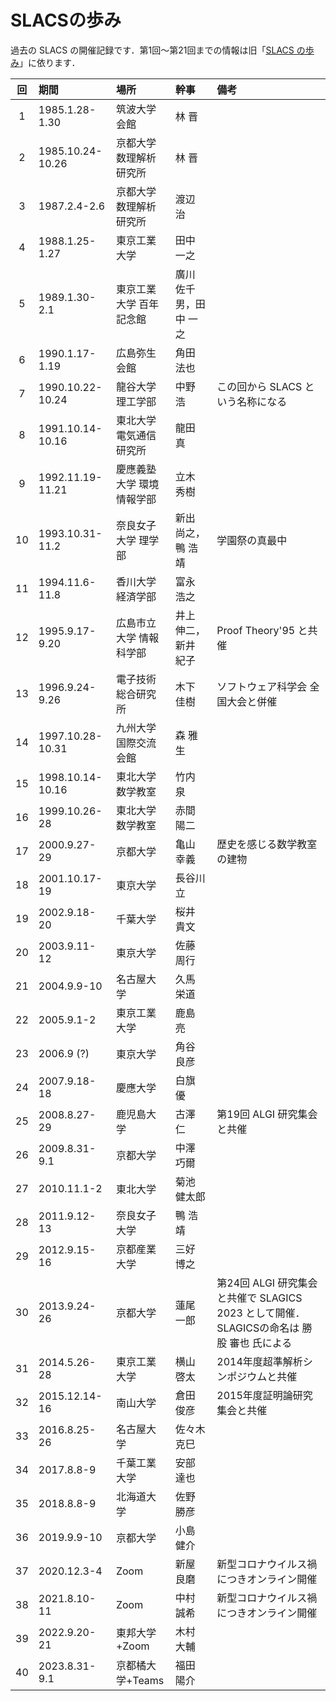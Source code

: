 # SLACSの歩み

過去の SLACS の開催記録です．第1回〜第21回までの情報は旧「[SLACS の歩み](old-history.html)」に依ります．


| 回 | 期間 | 場所 | 幹事 | 備考 |
|:--:|:-----|:-----|:-----|:-----|
| 1 | 1985.1.28-1.30 | 筑波大学 会館 | 林 晋 | |
| 2 | 1985.10.24-10.26 | 京都大学 数理解析研究所 | 林 晋 | |
| 3 | 1987.2.4-2.6 | 京都大学 数理解析研究所 | 渡辺 治 | |
| 4 | 1988.1.25-1.27 | 東京工業大学 | 田中 一之 | |
| 5 | 1989.1.30-2.1 | 東京工業大学 百年記念館 | 廣川 佐千男，田中 一之 | |
| 6 | 1990.1.17-1.19 | 広島弥生会館 | 角田 法也 | |
| 7 | 1990.10.22-10.24 | 龍谷大学 理工学部 | 中野 浩 | この回から SLACS という名称になる |
| 8 | 1991.10.14-10.16 | 東北大学 電気通信研究所 | 龍田 真 | |
| 9 | 1992.11.19-11.21 | 慶應義塾大学 環境情報学部 | 立木 秀樹 | |
| 10 | 1993.10.31-11.2 | 奈良女子大学 理学部 | 新出 尚之，鴨 浩靖 | 学園祭の真最中 |
| 11 | 1994.11.6-11.8 | 香川大学 経済学部 | 富永 浩之 | |
| 12 | 1995.9.17-9.20 | 広島市立大学 情報科学部 | 井上 伸二，新井 紀子 | Proof Theory'95 と共催 |
| 13 | 1996.9.24-9.26 | 電子技術総合研究所 | 木下 佳樹 | ソフトウェア科学会 全国大会と併催 |
| 14 | 1997.10.28-10.31 | 九州大学 国際交流会館 | 森 雅生 | |
| 15 | 1998.10.14-10.16 | 東北大学 数学教室 | 竹内 泉 | |
| 16 | 1999.10.26-28 | 東北大学 数学教室 | 赤間 陽二 | |
| 17 | 2000.9.27-29 | 京都大学 | 亀山 幸義 | 歴史を感じる数学教室の建物 |
| 18 | 2001.10.17-19 | 東京大学 | 長谷川 立  | |
| 19 | 2002.9.18-20 | 千葉大学 | 桜井 貴文 | |
| 20 | 2003.9.11-12 | 東京大学 | 佐藤 周行 | |
| 21 | 2004.9.9-10 | 名古屋大学 | 久馬 栄道 | |
| 22 | 2005.9.1-2 | 東京工業大学 | 鹿島 亮 | |
| 23 | 2006.9 (?) | 東京大学 | 角谷 良彦 | |
| 24 | 2007.9.18-18 | 慶應大学 | 白旗 優 | |
| 25 | 2008.8.27-29 | 鹿児島大学 | 古澤 仁 | 第19回 ALGI 研究集会と共催 |
| 26 | 2009.8.31-9.1 | 京都大学 | 中澤 巧爾 | |
| 27 | 2010.11.1-2 | 東北大学 | 菊池 健太郎 | |
| 28 | 2011.9.12-13 | 奈良女子大学 | 鴨 浩靖 | |
| 29 | 2012.9.15-16 | 京都産業大学 | 三好 博之 | |
| 30 | 2013.9.24-26 | 京都大学 | 蓮尾 一郎 | 第24回 ALGI 研究集会と共催で SLAGICS 2023 として開催．SLAGICSの命名は 勝股 審也 氏による  |
| 31 | 2014.5.26-28 | 東京工業大学 | 横山 啓太 | 2014年度超準解析シンポジウムと共催 |
| 32 | 2015.12.14-16 | 南山大学 | 倉田 俊彦 | 2015年度証明論研究集会と共催 |
| 33 | 2016.8.25-26 | 名古屋大学 | 佐々木 克巳 | |
| 34 | 2017.8.8-9 | 千葉工業大学 | 安部 達也 | |
| 35 | 2018.8.8-9 | 北海道大学 | 佐野 勝彦 | |
| 36 | 2019.9.9-10 | 京都大学 | 小島 健介 |  |
| 37 | 2020.12.3-4 | Zoom | 新屋 良磨 | 新型コロナウイルス禍につきオンライン開催 |
| 38 | 2021.8.10-11 | Zoom | 中村 誠希 | 新型コロナウイルス禍につきオンライン開催 |
| 39 | 2022.9.20-21 | 東邦大学+Zoom | 木村 大輔 | |
| 40 | 2023.8.31-9.1 | 京都橘大学+Teams | 福田 陽介 | |
